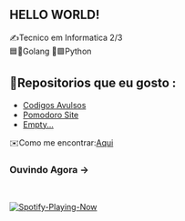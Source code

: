 ## HELLO WORLD!
✍️Tecnico em Informatica 2/3 <br>
🟦🐀Golang 
🐍🟩Python
<br>

 ## 📂Repositorios que eu gosto :
  - <a href="https://github.com/Isaac4lves/CodigosAvulsos">Codigos Avulsos</a>
  - <a href="https://github.com/Isaac4lves/pomodoro">Pomodoro Site</a>
  - <a href="">Empty...</a>

✉️Como me encontrar:<a href="https://www.instagram.com/froggodev.py/">Aqui</a>
<br>
### Ouvindo Agora ->
<br>

[![Spotify-Playing-Now](https://spotify-github-profile.vercel.app/api/view?uid=gg7pgxsmiiuids60w9k50yl2e&cover_image=false&theme=default&show_offline=false&background_color=121212&interchange=true)](https://github.com/kittinan/spotify-github-profile)
